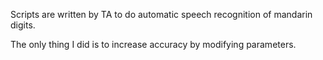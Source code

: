Scripts are written by TA to do automatic speech recognition of mandarin digits.

The only thing I did is to increase accuracy by modifying parameters.
